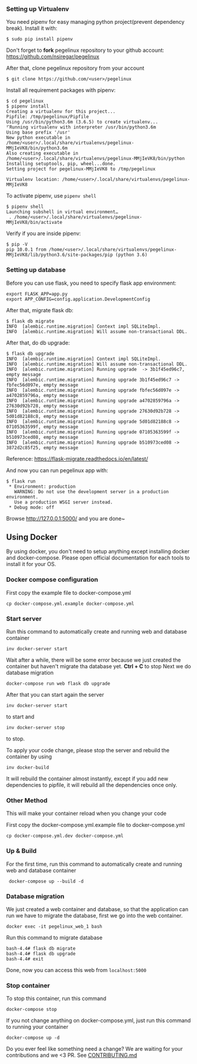 ### Setting up Virtualenv

You need pipenv for easy managing python project(prevent dependency break). Install it with:

```
$ sudo pip install pipenv
```

Don't forget to **fork** pegelinux repository to your github account: https://github.com/nsiregar/pegelinux

After that, clone pegelinux repository from your account

```
$ git clone https://github.com/<user>/pegelinux
```

Install all requirement packages with pipenv:

```
$ cd pegelinux
$ pipenv install
Creating a virtualenv for this project...
Pipfile: /tmp/pegelinux/Pipfile
Using /usr/bin/python3.6m (3.6.5) to create virtualenv...
⠋Running virtualenv with interpreter /usr/bin/python3.6m
Using base prefix '/usr'
New python executable in /home/<user>/.local/share/virtualenvs/pegelinux-MMjIeVK8/bin/python3.6m
Also creating executable in /home/<user>/.local/share/virtualenvs/pegelinux-MMjIeVK8/bin/python
Installing setuptools, pip, wheel...done.
Setting project for pegelinux-MMjIeVK8 to /tmp/pegelinux

Virtualenv location: /home/<user>/.local/share/virtualenvs/pegelinux-MMjIeVK8

```

To activate pipenv, use `pipenv shell`

```
$ pipenv shell
Launching subshell in virtual environment…
 . /home/<user>/.local/share/virtualenvs/pegelinux-MMjIeVK8/bin/activate
```

Verify if you are inside pipenv:

```
$ pip -V
pip 10.0.1 from /home/<user>/.local/share/virtualenvs/pegelinux-MMjIeVK8/lib/python3.6/site-packages/pip (python 3.6)
```

### Setting up database

Before you can use flask, you need to specify flask app environment:

```
export FLASK_APP=app.py
export APP_CONFIG=config.application.DevelopmentConfig
```

After that, migrate flask db:

```
$ flask db migrate           
INFO  [alembic.runtime.migration] Context impl SQLiteImpl.
INFO  [alembic.runtime.migration] Will assume non-transactional DDL.
```

After that, do db upgrade:

```
$ flask db upgrade 
INFO  [alembic.runtime.migration] Context impl SQLiteImpl.
INFO  [alembic.runtime.migration] Will assume non-transactional DDL.
INFO  [alembic.runtime.migration] Running upgrade  -> 3b1f45ed96c7, empty message
INFO  [alembic.runtime.migration] Running upgrade 3b1f45ed96c7 -> fbfec56d097e, empty message
INFO  [alembic.runtime.migration] Running upgrade fbfec56d097e -> a4702859796a, empty message
INFO  [alembic.runtime.migration] Running upgrade a4702859796a -> 27630d92b728, empty message
INFO  [alembic.runtime.migration] Running upgrade 27630d92b728 -> 5d01d82188c8, empty message
INFO  [alembic.runtime.migration] Running upgrade 5d01d82188c8 -> 07105363599f, empty message
INFO  [alembic.runtime.migration] Running upgrade 07105363599f -> b510973ced08, empty message
INFO  [alembic.runtime.migration] Running upgrade b510973ced08 -> 3872d2c85f25, empty message
```

Reference: https://flask-migrate.readthedocs.io/en/latest/

And now you can run pegelinux app with:

```
$ flask run
 * Environment: production
   WARNING: Do not use the development server in a production environment.
   Use a production WSGI server instead.
 * Debug mode: off
```

Browse http://127.0.0.1:5000/ and you are done~


## Using Docker

By using docker, you don't need to setup anything except installing docker and docker-compose. Please open official documentation for each tools to install it for your OS.

### Docker compose configuration
First copy the example file to docker-compose.yml

```
cp docker-compose.yml.example docker-compose.yml
```

### Start server
Run this command to automatically create and running web and database container

```
inv docker-server start
```
Wait after a while, there will be some error because we just created the container but haven't migrate tha database yet. **Ctrl + C** to stop
Next we do database migration

```
docker-compose run web flask db upgrade
```
After that you can start again the server

```
inv docker-server start
```
to start and
```
inv docker-server stop
```
to stop.


To apply your code change, please stop the server and rebuild the container by using
```
inv docker-build
```
It will rebuild the container almost instantly, except if you add new dependencies to pipfile, it will rebuild all the dependencies once only.

### Other Method
This will make your container reload when you change your code

First copy the docker-compose.yml.example file to docker-compose.yml

```
cp docker-compose.yml.dev docker-compose.yml
```

### Up & Build

For the first time, run this command to automatically create and running web and database container

```
 docker-compose up --build -d
```

### Database migration

We just created a web container and database, so that the application can run we have to migrate the database, first we go into the web container.

```
docker exec -it pegelinux_web_1 bash
```
Run this command to migrate database

```
bash-4.4# flask db migrate
bash-4.4# flask db upgrade
bash-4.4# exit
```

Done, now you can access this web from `localhost:5000`

### Stop container

To stop this container, run this command

```
docker-compose stop
```

If you not change anything on docker-compose.yml, just run this command to running your container

```
docker-compose up -d
```


Do you ever feel like something need a change? We are waiting for your contributions and we <3 PR. See [CONTRIBUTING.md](CONTRIBUTING.md)
